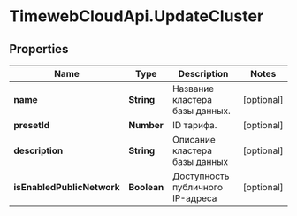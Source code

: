 # TimewebCloudApi.UpdateCluster

## Properties

Name | Type | Description | Notes
------------ | ------------- | ------------- | -------------
**name** | **String** | Название кластера базы данных. | [optional] 
**presetId** | **Number** | ID тарифа. | [optional] 
**description** | **String** | Описание кластера базы данных | [optional] 
**isEnabledPublicNetwork** | **Boolean** | Доступность публичного IP-адреса | [optional] 


